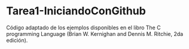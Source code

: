 # Tarea1-IniciandoConGithub

Código adaptado de los ejemplos disponibles en el libro The C programming Language (Brian W. Kernighan and Dennis M. Ritchie, 2da edición).

